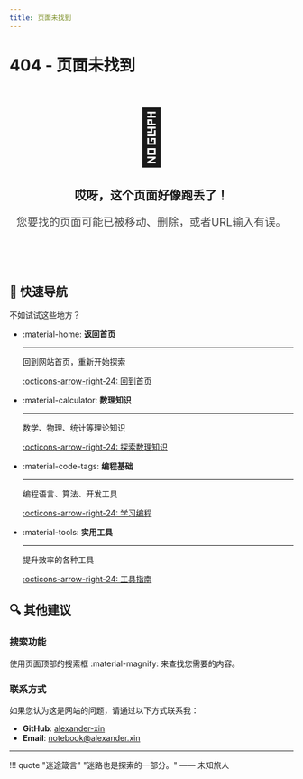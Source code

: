 ```yaml
---
title: 页面未找到
---
```


# 404 - 页面未找到

<div style="text-align: center; padding: 2rem 0;">
    <div style="font-size: 6rem; margin-bottom: 1rem;">🤔</div>
    <h2 style="color: var(--md-primary-fg-color); margin-bottom: 1rem;">
        哎呀，这个页面好像跑丢了！
    </h2>
    <p style="font-size: 1.2rem; margin-bottom: 2rem; opacity: 0.8;">
        您要找的页面可能已被移动、删除，或者URL输入有误。
    </p>
</div>

## 🚀 快速导航

不如试试这些地方？

<div class="grid cards" markdown>

- :material-home: **返回首页**

    ---

    回到网站首页，重新开始探索
    
    [:octicons-arrow-right-24: 回到首页](/)

- :material-calculator: **数理知识**

    ---

    数学、物理、统计等理论知识
    
    [:octicons-arrow-right-24: 探索数理知识](mathematics/)

- :material-code-tags: **编程基础**

    ---

    编程语言、算法、开发工具
    
    [:octicons-arrow-right-24: 学习编程](programming/)

- :material-tools: **实用工具**

    ---

    提升效率的各种工具
    
    [:octicons-arrow-right-24: 工具指南](tools/)

</div>

## 🔍 其他建议

### 搜索功能

使用页面顶部的搜索框 :material-magnify: 来查找您需要的内容。

### 联系方式

如果您认为这是网站的问题，请通过以下方式联系我：

- **GitHub**: [alexander-xin](https://github.com/alexander-xin)
- **Email**: [notebook@alexander.xin](mailto:notebook@alexander.xin)

---

!!! quote "迷途箴言"
    "迷路也是探索的一部分。" —— 未知旅人